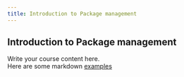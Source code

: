 ```yaml
---
title: Introduction to Package management
---
```


## Introduction to Package management


Write your course content here.
<br> Here are some markdown [examples](https://course-in-a-box.p2pu.org/modules/content/markdown-and-media/)
